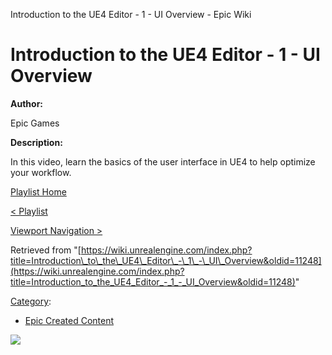 Introduction to the UE4 Editor - 1 - UI Overview - Epic Wiki                    

Introduction to the UE4 Editor - 1 - UI Overview
================================================

  

**Author:**

Epic Games

**Description:**

In this video, learn the basics of the user interface in UE4 to help optimize your workflow.

  

[Playlist Home](/Category:Epic_Video_Playlists "Category:Epic Video Playlists")

[< Playlist](/Introduction_to_the_UE4_Editor_Playlist "Introduction to the UE4 Editor Playlist")

[Viewport Navigation >](/Introduction_to_the_UE4_Editor_-_2_-_Viewport_Navigation "Introduction to the UE4 Editor - 2 - Viewport Navigation")

Retrieved from "[https://wiki.unrealengine.com/index.php?title=Introduction\_to\_the\_UE4\_Editor\_-\_1\_-\_UI\_Overview&oldid=11248](https://wiki.unrealengine.com/index.php?title=Introduction_to_the_UE4_Editor_-_1_-_UI_Overview&oldid=11248)"

[Category](/Special:Categories "Special:Categories"):

*   [Epic Created Content](/Category:Epic_Created_Content "Category:Epic Created Content")

  ![](https://tracking.unrealengine.com/track.png)